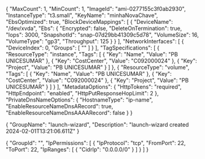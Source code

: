 {
  "MaxCount": 1,
  "MinCount": 1,
  "ImageId": "ami-0277155c3f0ab2930",
  "InstanceType": "t3.small",
  "KeyName": "minhaNovaChave",
  "EbsOptimized": true,
  "BlockDeviceMappings": [
    {
      "DeviceName": "/dev/xvda",
      "Ebs": {
        "Encrypted": false,
        "DeleteOnTermination": true,
        "Iops": 3000,
        "SnapshotId": "snap-07d29bb41309c5d78",
        "VolumeSize": 16,
        "VolumeType": "gp3",
        "Throughput": 125
      }
    }
  ],
  "NetworkInterfaces": [
    {
      "DeviceIndex": 0,
      "Groups": [
        "<groupId of the new security group created below>"
      ]
    }
  ],
  "TagSpecifications": [
    {
      "ResourceType": "instance",
      "Tags": [
        {
          "Key": "Name",
          "Value": "PB UNICESUMAR"
        },
        {
          "Key": "CostCenter",
          "Value": "C092000024"
        },
        {
          "Key": "Project",
          "Value": "PB UNICESUMAR"
        }
      ]
    },
    {
      "ResourceType": "volume",
      "Tags": [
        {
          "Key": "Name",
          "Value": "PB UNICESUMAR"
        },
        {
          "Key": "CostCenter",
          "Value": "C092000024"
        },
        {
          "Key": "Project",
          "Value": "PB UNICESUMAR"
        }
      ]
    }
  ],
  "MetadataOptions": {
    "HttpTokens": "required",
    "HttpEndpoint": "enabled",
    "HttpPutResponseHopLimit": 2
  },
  "PrivateDnsNameOptions": {
    "HostnameType": "ip-name",
    "EnableResourceNameDnsARecord": true,
    "EnableResourceNameDnsAAAARecord": false
  }
}


{
  "GroupName": "launch-wizard",
  "Description": "launch-wizard created 2024-02-01T13:21:06.611Z"
}

{
  "GroupId": "<groupId of the security group created above>",
  "IpPermissions": [
    {
      "IpProtocol": "tcp",
      "FromPort": 22,
      "ToPort": 22,
      "IpRanges": [
        {
          "CidrIp": "0.0.0.0/0"
        }
      ]
    }
  ]
}